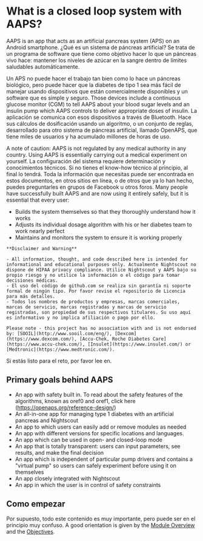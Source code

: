 # What is a closed loop system with AAPS?

AAPS is an app that acts as an artificial pancreas system (APS) on an Android smartphone. ¿Qué es un sistema de páncreas artificial? Se trata de un programa de software que tiene como objetivo hacer lo que un páncreas vivo hace: mantener los niveles de azúcar en la sangre dentro de límites saludables automáticamente.

Un APS no puede hacer el trabajo tan bien como lo hace un páncreas biológico, pero puede hacer que la diabetes de tipo 1 sea más fácil de manejar usando dispositivos que están comercialmente disponibles y un software que es simple y seguro. Those devices include a continuous glucose monitor (CGM) to tell AAPS about your blood sugar levels and an insulin pump which AAPS controls to deliver appropriate doses of insulin. La aplicación se comunica con esos dispositivos a través de Bluetooth. Hace sus cálculos de dosificación usando un algoritmo, o un conjunto de reglas, desarrollado para otro sistema de páncreas artificial, llamado OpenAPS, que tiene miles de usuarios y ha acumulado millones de horas de uso.

A note of caution: AAPS is not regulated by any medical authority in any country. Using AAPS is essentially carrying out a medical experiment on yourself. La configuración del sistema requiere determinación y conocimientos técnicos. Si no tienes el know-how técnico al principio, al final lo tendrá. Toda la información que necesitas puede ser encontrada en estos documentos, en otros sitios en línea, o de otros que ya lo han hecho, puedes preguntarles en grupos de Facebook u otros foros. Many people have successfully built AAPS and are now using it entirely safely, but it is essential that every user:

- Builds the system themselves so that they thoroughly understand how it works
- Adjusts its individual dosage algorithm with his or her diabetes team to work nearly perfect
- Maintains and monitors the system to ensure it is working properly

```{note}
**Disclaimer and Warning**

- All information, thought, and code described here is intended for informational and educational purposes only. Actualmente Nightscout no dispone de HIPAA privacy compliance. Utilice Nightscout y AAPS bajo su propio riesgo y no utilice la información o el código para tomar decisiones médicas.
- El uso del código de github.com se realiza sin garantía ni soporte formal de ningún tipo. Por favor revise el repositorio de Licencia para más detalles.
- Todos los nombres de productos y empresas, marcas comerciales, marcas de servicio, marcas registradas y marcas de servicio registradas, son propiedad de sus respectivos titulares. Su uso aquí es informativo y no implica afiliación o pago por ello.

Please note - this project has no association with and is not endorsed by: [SOOIL](http://www.sooil.com/eng/), [Dexcom](https://www.dexcom.com/), [Accu-Chek, Roche Diabetes Care](https://www.accu-chek.com/), [Insulet](https://www.insulet.com/) or [Medtronic](https://www.medtronic.com/).
```

Si estás listo para el reto, por favor lee en.

## Primary goals behind AAPS

- An app with safety built in. To read about the safety features of the algorithms, known as oref0 and oref1, click here (<https://openaps.org/reference-design/>)
- An all-in-one app for managing type 1 diabetes with an artificial pancreas and Nightscout
- An app to which users can easily add or remove modules as needed
- An app with different versions for specific locations and languages.
- An app which can be used in open- and closed-loop mode
- An app that is totally transparent: users can input parameters, see results, and make the final decision
- An app which is independent of particular pump drivers and contains a "virtual pump" so users can safely experiment before using it on themselves
- An app closely integrated with Nightscout
- An app in which the user is in control of safety constraints

## Como empezar

Por supuesto, todo este contenido es muy importante, pero puede ser en el principio muy confuso. A good orientation is given by the [Module Overview](../Module/module.md) and the [Objectives](../Usage/Objectives.html).

